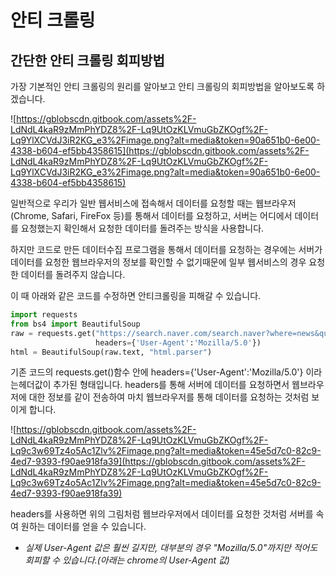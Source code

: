 # 안티 크롤링

## 간단한 안티 크롤링 회피방법

가장 기본적인 안티 크롤링의 원리를 알아보고 안티 크롤링의 회피방법을 알아보도록 하겠습니다.

![https://gblobscdn.gitbook.com/assets%2F-LdNdL4kaR9zMmPhYDZ8%2F-Lq9UtOzKLVmuGbZKOgf%2F-Lq9YlXCVdJ3iR2KG_e3%2Fimage.png?alt=media&token=90a651b0-6e00-4338-b604-ef5bb4358615](https://gblobscdn.gitbook.com/assets%2F-LdNdL4kaR9zMmPhYDZ8%2F-Lq9UtOzKLVmuGbZKOgf%2F-Lq9YlXCVdJ3iR2KG_e3%2Fimage.png?alt=media&token=90a651b0-6e00-4338-b604-ef5bb4358615)

일반적으로 우리가 일반 웹서비스에 접속해서 데이터를 요청할 때는 웹브라우저(Chrome, Safari, FireFox 등)를 통해서 데이터를 요청하고, 서버는 어디에서 데이터를 요청했는지 확인해서 요청한 데이터를 돌려주는 방식을 사용합니다.

하지만 코드로 만든 데이터수집 프로그램을 통해서 데이터를 요청하는 경우에는 서버가 데이터를 요청한 웹브라우저의 정보를 확인할 수 없기때문에 일부 웹서비스의 경우 요청한 데이터를 돌려주지 않습니다.

이 때 아래와 같은 코드를 수정하면 안티크롤링을 피해갈 수 있습니다.

```python
import requests
from bs4 import BeautifulSoup
raw = requests.get("https://search.naver.com/search.naver?where=news&query=코알라",
                   headers={'User-Agent':'Mozilla/5.0'})
html = BeautifulSoup(raw.text, "html.parser")
```

기존 코드의 requests.get()함수 안에 headers={'User-Agent':'Mozilla/5.0'} 이라는헤더값이 추가된 형태입니다. headers를 통해 서버에 데이터를 요청하면서 웹브라우저에 대한 정보를 같이 전송하여 마치 웹브라우저를 통해 데이터를 요청하는 것처럼 보이게 합니다.

![https://gblobscdn.gitbook.com/assets%2F-LdNdL4kaR9zMmPhYDZ8%2F-Lq9UtOzKLVmuGbZKOgf%2F-Lq9c3w69Tz4o5Ac1Zlv%2Fimage.png?alt=media&token=45e5d7c0-82c9-4ed7-9393-f90ae918fa39](https://gblobscdn.gitbook.com/assets%2F-LdNdL4kaR9zMmPhYDZ8%2F-Lq9UtOzKLVmuGbZKOgf%2F-Lq9c3w69Tz4o5Ac1Zlv%2Fimage.png?alt=media&token=45e5d7c0-82c9-4ed7-9393-f90ae918fa39)

headers를 사용하면 위의 그림처럼 웹브라우저에서 데이터를 요청한 것처럼 서버를 속여 원하는 데이터를 얻을 수 있습니다.

- *실제 User-Agent 값은 훨씬 길지만, 대부분의 경우 "Mozilla/5.0"까지만 적어도 회피할 수 있습니다.(아래는 chrome의 User-Agent 값)*